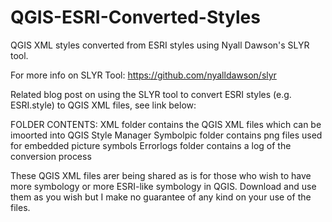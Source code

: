 # QGIS-ESRI-Converted-Styles

QGIS XML styles converted from ESRI styles using Nyall Dawson's SLYR tool.

For more info on SLYR Tool: https://github.com/nyalldawson/slyr

Related blog post on using the SLYR tool to convert ESRI styles (e.g. ESRI.style) to QGIS XML files, see link below:


FOLDER CONTENTS:
XML folder contains the QGIS XML files which can be imoorted into QGIS Style Manager
Symbolpic folder contains png files used for embedded picture symbols 
Errorlogs folder contains a log of the conversion process

These QGIS XML files arer being shared as is for those who wish to have more symbology or more ESRI-like symbology in QGIS. Download and use them as you wish but I make no guarantee of any kind on your use of the files. 

